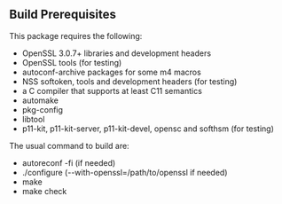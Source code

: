 ## Build Prerequisites

This package requires the following:
- OpenSSL 3.0.7+ libraries and development headers
- OpenSSL tools (for testing)
- autoconf-archive packages for some m4 macros
- NSS softoken, tools and development headers (for testing)
- a C compiler that supports at least C11 semantics
- automake
- pkg-config
- libtool
- p11-kit, p11-kit-server, p11-kit-devel, opensc and softhsm (for testing)

The usual command to build are:
- autoreconf -fi (if needed)
- ./configure (--with-openssl=/path/to/openssl if needed)
- make
- make check

